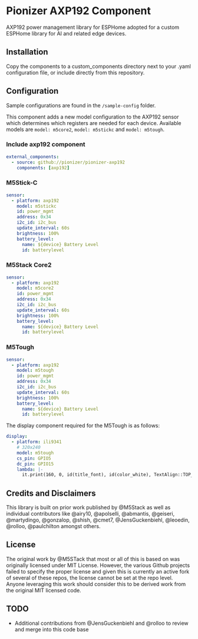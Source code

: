 # Pionizer AXP192 Component

AXP192 power management library for ESPHome adopted for a custom ESPHome library for AI and related edge devices.

## Installation

Copy the components to a custom_components directory next to your .yaml configuration file, or include directly from this repository.

## Configuration

Sample configurations are found in the `/sample-config` folder.

This component adds a new model configuration to the AXP192 sensor which determines which registers are needed for each device. Available models are `model: m5core2`, `model: m5stickc` and `model: m5tough`.

### Include axp192 component

```yaml
external_components:
  - source: github://pionizer/pionizer-axp192
    components: [axp192]
```

### M5Stick-C

```yaml
sensor:
  - platform: axp192
    model: m5stickc
    id: power_mgmt
    address: 0x34
    i2c_id: i2c_bus
    update_interval: 60s
    brightness: 100%
    battery_level:
      name: ${device} Battery Level
      id: batterylevel
```

### M5Stack Core2

```yaml
sensor:
  - platform: axp192
    model: m5core2
    id: power_mgmt
    address: 0x34
    i2c_id: i2c_bus
    update_interval: 60s
    brightness: 100%
    battery_level:
      name: ${device} Battery Level
      id: batterylevel
```

### M5Tough

```yaml
sensor:
  - platform: axp192
    model: m5tough
    id: power_mgmt
    address: 0x34
    i2c_id: i2c_bus
    update_interval: 60s
    brightness: 100%
    battery_level:
      name: ${device} Battery Level
      id: batterylevel
```

The display component required for the M5Tough is as follows:

```yaml
display:
  - platform: ili9341
    # 320x240
    model: m5tough
    cs_pin: GPIO5
    dc_pin: GPIO15
    lambda: |-
      it.print(160, 0, id(title_font), id(color_white), TextAlign::TOP_CENTER, "Hello World");
```

## Credits and Disclaimers

This library is built on prior work published by @M5Stack as well as individual contributors like @airy10, @apolselli, @abmantis, @geiseri, @martydingo, @gonzalop, @shish, @cmet7, @JensGuckenbiehl, @leoedin, @rolloo, @paulchilton amongst others.

## License

The original work by @M5STack that most or all of this is based on was originally licensed under MIT License. However, the various Github projects failed to specify the proper license and given this is currently an active fork of several of these repos, the license cannot be set at the repo level. Anyone leveraging this work should consider this to be derived work from the original MIT licensed code.

## TODO

- Additional contributions from @JensGuckenbiehl and @rolloo to review and merge into this code base